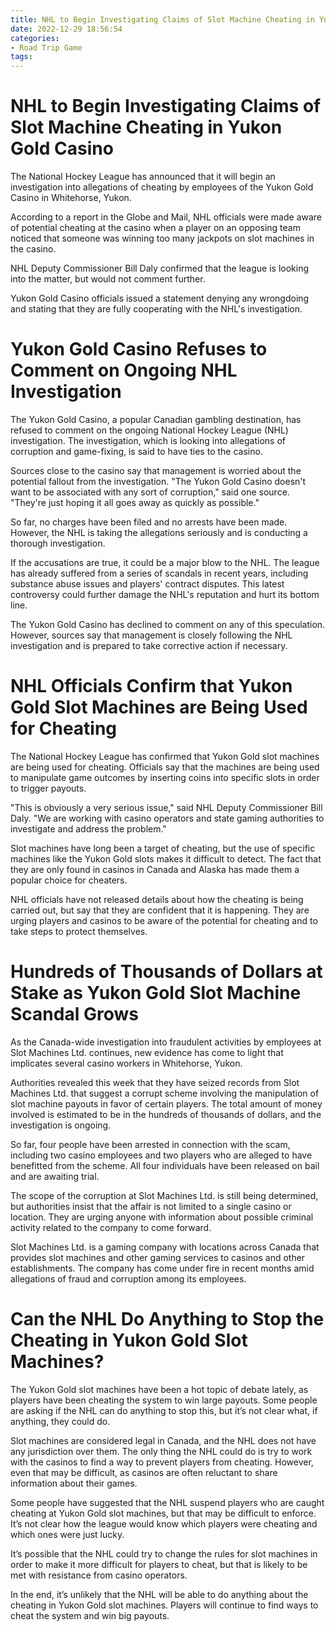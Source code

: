 ```yaml
---
title: NHL to Begin Investigating Claims of Slot Machine Cheating in Yukon Gold Casino 
date: 2022-12-29 18:56:54
categories:
- Road Trip Game
tags:
---
```



#  NHL to Begin Investigating Claims of Slot Machine Cheating in Yukon Gold Casino 

The National Hockey League has announced that it will begin an investigation into allegations of cheating by employees of the Yukon Gold Casino in Whitehorse, Yukon.

According to a report in the Globe and Mail, NHL officials were made aware of potential cheating at the casino when a player on an opposing team noticed that someone was winning too many jackpots on slot machines in the casino.

NHL Deputy Commissioner Bill Daly confirmed that the league is looking into the matter, but would not comment further.

Yukon Gold Casino officials issued a statement denying any wrongdoing and stating that they are fully cooperating with the NHL's investigation.

#  Yukon Gold Casino Refuses to Comment on Ongoing NHL Investigation 

The Yukon Gold Casino, a popular Canadian gambling destination, has refused to comment on the ongoing National Hockey League (NHL) investigation. The investigation, which is looking into allegations of corruption and game-fixing, is said to have ties to the casino.

Sources close to the casino say that management is worried about the potential fallout from the investigation. "The Yukon Gold Casino doesn't want to be associated with any sort of corruption," said one source. "They're just hoping it all goes away as quickly as possible."

So far, no charges have been filed and no arrests have been made. However, the NHL is taking the allegations seriously and is conducting a thorough investigation.

If the accusations are true, it could be a major blow to the NHL. The league has already suffered from a series of scandals in recent years, including substance abuse issues and players' contract disputes. This latest controversy could further damage the NHL's reputation and hurt its bottom line.

The Yukon Gold Casino has declined to comment on any of this speculation. However, sources say that management is closely following the NHL investigation and is prepared to take corrective action if necessary.

#  NHL Officials Confirm that Yukon Gold Slot Machines are Being Used for Cheating 

The National Hockey League has confirmed that Yukon Gold slot machines are being used for cheating. Officials say that the machines are being used to manipulate game outcomes by inserting coins into specific slots in order to trigger payouts.

"This is obviously a very serious issue," said NHL Deputy Commissioner Bill Daly. "We are working with casino operators and state gaming authorities to investigate and address the problem."

Slot machines have long been a target of cheating, but the use of specific machines like the Yukon Gold slots makes it difficult to detect. The fact that they are only found in casinos in Canada and Alaska has made them a popular choice for cheaters.

NHL officials have not released details about how the cheating is being carried out, but say that they are confident that it is happening. They are urging players and casinos to be aware of the potential for cheating and to take steps to protect themselves.

#  Hundreds of Thousands of Dollars at Stake as Yukon Gold Slot Machine Scandal Grows 

As the Canada-wide investigation into fraudulent activities by employees at Slot Machines Ltd. continues, new evidence has come to light that implicates several casino workers in Whitehorse, Yukon.

Authorities revealed this week that they have seized records from Slot Machines Ltd. that suggest a corrupt scheme involving the manipulation of slot machine payouts in favor of certain players. The total amount of money involved is estimated to be in the hundreds of thousands of dollars, and the investigation is ongoing.

So far, four people have been arrested in connection with the scam, including two casino employees and two players who are alleged to have benefitted from the scheme. All four individuals have been released on bail and are awaiting trial.

The scope of the corruption at Slot Machines Ltd. is still being determined, but authorities insist that the affair is not limited to a single casino or location. They are urging anyone with information about possible criminal activity related to the company to come forward.

Slot Machines Ltd. is a gaming company with locations across Canada that provides slot machines and other gaming services to casinos and other establishments. The company has come under fire in recent months amid allegations of fraud and corruption among its employees.

#  Can the NHL Do Anything to Stop the Cheating in Yukon Gold Slot Machines?

The Yukon Gold slot machines have been a hot topic of debate lately, as players have been cheating the system to win large payouts. Some people are asking if the NHL can do anything to stop this, but it’s not clear what, if anything, they could do.

Slot machines are considered legal in Canada, and the NHL does not have any jurisdiction over them. The only thing the NHL could do is try to work with the casinos to find a way to prevent players from cheating. However, even that may be difficult, as casinos are often reluctant to share information about their games.

Some people have suggested that the NHL suspend players who are caught cheating at Yukon Gold slot machines, but that may be difficult to enforce. It’s not clear how the league would know which players were cheating and which ones were just lucky.

It’s possible that the NHL could try to change the rules for slot machines in order to make it more difficult for players to cheat, but that is likely to be met with resistance from casino operators.

In the end, it’s unlikely that the NHL will be able to do anything about the cheating in Yukon Gold slot machines. Players will continue to find ways to cheat the system and win big payouts.